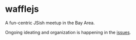 # wafflejs

A fun-centric JSish meetup in the Bay Area.

Ongoing ideating and organization is happening in the [issues](https://github.com/wafflejs/wafflejs/issues).
